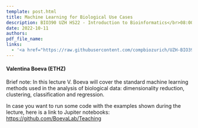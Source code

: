 ```yaml
---
template: post.html
title: Machine Learning for Biological Use Cases
description: BIO390 UZH HS22 - Introduction to Bioinformatics</br>08:00-09:45 @ UZH Irchel Y03-G-85
date: 2022-10-11
authors:
pdf_file_name: 
links:
  - '<a href="https://raw.githubusercontent.com/compbiozurich/UZH-BIO390/master/course-material/2022-10-11___Valentina-Boeva__Machine-Learning-for-Biological-Use-Cases__UZH-BIO390-HS22-lecture-04.pdf" target="_blank">[2022 lecture slides]</a>'
---
```


#### Valentina Boeva (ETHZ)

Brief note: In this lecture V. Boeva will cover the standard machine learning methods used in the analysis of biological data: dimensionality reduction, clustering, classification and regression.

<!--more-->

In case you want to run some code with the examples shown during the lecture, here is a link to Jupiter notebooks: <https://github.com/BoevaLab/Teaching>
